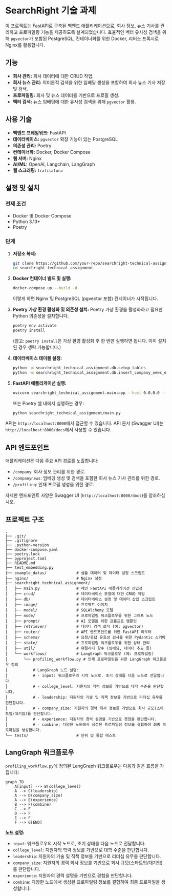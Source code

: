 # SearchRight 기술 과제

이 프로젝트는 FastAPI로 구축된 백엔드 애플리케이션으로, 회사 정보, 뉴스 기사를 관리하고 프로파일링 기능을 제공하도록 설계되었습니다. 효율적인 벡터 유사성 검색을 위해 `pgvector`가 포함된 PostgreSQL, 컨테이너화를 위한 Docker, 리버스 프록시로 Nginx를 활용합니다.

## 기능

*   **회사 관리:** 회사 데이터에 대한 CRUD 작업.
*   **회사 뉴스 관리:** 의미론적 검색을 위한 임베딩 생성을 포함하여 회사 뉴스 기사 저장 및 검색.
*   **프로파일링:** 회사 및 뉴스 데이터를 기반으로 프로필 생성.
*   **벡터 검색:** 뉴스 임베딩에 대한 유사성 검색을 위해 `pgvector` 활용.

## 사용 기술

*   **백엔드 프레임워크:** FastAPI
*   **데이터베이스:** `pgvector` 확장 기능이 있는 PostgreSQL
*   **의존성 관리:** Poetry
*   **컨테이너화:** Docker, Docker Compose
*   **웹 서버:** Nginx
*   **AI/ML:** OpenAI, Langchain, LangGraph
*   **웹 스크래핑:** `trafilatura`

## 설정 및 설치

### 전제 조건

*   Docker 및 Docker Compose
*   Python 3.13+
*   Poetry

### 단계
1.  **저장소 복제:**
    ```bash
    git clone https://github.com/your-repo/searchright-technical-assignment.git
    cd searchright-technical-assignment
    ```

2.  **Docker 컨테이너 빌드 및 실행:**
    ```bash
    docker-compose up --build -d
    ```
    이렇게 하면 Nginx 및 PostgreSQL (pgvector 포함) 컨테이너가 시작됩니다.

3.  **Poetry 가상 환경 활성화 및 의존성 설치:**
    Poetry 가상 환경을 활성화하고 필요한 Python 의존성을 설치합니다.
    ```bash
    poetry env activate
    poetry install
    ```
    (참고: `poetry install`은 가상 환경 활성화 후 한 번만 실행하면 됩니다. 이미 설치된 경우 생략 가능합니다.)

5.  **데이터베이스 테이블 설정:**
    ```bash
    python -m searchright_technical_assignment.db.setup_tables
    python -m searchright_technical_assignment.db.insert_company_news_embeddings
    ```

6.  **FastAPI 애플리케이션 실행:**
    ```bash
    uvicorn searchright_technical_assignment.main:app --host 0.0.0.0 --port 8000 --reload
    ```
    또는 Poetry 셸 내에서 실행하는 경우:
    ```bash
    python searchright_technical_assignment/main.py
    ```

API는 `http://localhost:8000`에서 접근할 수 있습니다.
API 문서 (Swagger UI)는 `http://localhost:8000/docs`에서 사용할 수 있습니다.

## API 엔드포인트

애플리케이션은 다음 주요 API 경로를 노출합니다:

*   `/company`: 회사 정보 관리를 위한 경로.
*   `/companynews`: 임베딩 생성 및 검색을 포함한 회사 뉴스 기사 관리를 위한 경로.
*   `/profiling`: 인재 프로필 생성을 위한 경로.

자세한 엔드포인트 사양은 Swagger UI (`http://localhost:8000/docs`)를 참조하십시오.

## 프로젝트 구조

```
.
├── .git/
├── .gitignore
├── .python-version
├── docker-compose.yaml
├── poetry.lock
├── pyproject.toml
├── README.md
├── test_embedding.py
├── example_datas/             # 샘플 데이터 및 데이터 설정 스크립트
├── nginx/                     # Nginx 설정
├── searchright_technical_assignment/
│   ├── main.py                # 메인 FastAPI 애플리케이션 진입점
│   ├── crud/                  # 데이터베이스 모델에 대한 CRUD 작업
│   ├── db/                    # 데이터베이스 설정 및 데이터 삽입 스크립트
│   ├── image/                 # 프로젝트 이미지
│   ├── model/                 # SQLAlchemy 모델
│   ├── node/                  # 프로파일링 워크플로우를 위한 그래프 노드
│   ├── prompt/                # AI 모델을 위한 프롬프트 템플릿
│   ├── retriever/             # 데이터 검색 로직 (예: pgvector)
│   ├── router/                # API 엔드포인트를 위한 FastAPI 라우터
│   ├── schema/                # 요청/응답 유효성 검사를 위한 Pydantic 스키마
│   ├── state/                 # 프로파일링 워크플로우를 위한 상태 관리
│   ├── util/                  # 유틸리티 함수 (임베딩, 데이터 추출 등)
│   └── workflows/             # LangGraph 워크플로우 (예: 프로파일링)
│       └── profiling_workflow.py # 인재 프로파일링을 위한 LangGraph 워크플로우 정의
│           # LangGraph 노드 설명:
│           # - input: 워크플로우의 시작 노드로, 초기 상태를 다음 노드로 전달합니다.
│           # - college_level: 지원자의 학력 정보를 기반으로 대학 수준을 판단합니다.
│           # - leadership: 지원자의 기술 및 직책 정보를 기반으로 리더십 유무를 판단합니다.
│           # - company_size: 지원자의 경력 회사 정보를 기반으로 회사 규모(스타트업/대기업)를 판단합니다.
│           # - experience: 지원자의 경력 설명을 기반으로 경험을 판단합니다.
│           # - combine: 다양한 노드에서 생성된 프로파일링 정보를 결합하여 최종 프로파일을 생성합니다.
└── tests/                     # 단위 및 통합 테스트
```

## LangGraph 워크플로우

`profiling_workflow.py`에 정의된 LangGraph 워크플로우는 다음과 같은 흐름을 가집니다:

```mermaid
graph TD
    A[input] --> B(college_level)
    A --> C(leadership)
    A --> D(company_size)
    A --> E(experience)
    B --> F(combine)
    C --> F
    D --> F
    E --> F
    F --> G[END]
```

**노드 설명:**
*   `input`: 워크플로우의 시작 노드로, 초기 상태를 다음 노드로 전달합니다.
*   `college_level`: 지원자의 학력 정보를 기반으로 대학 수준을 판단합니다.
*   `leadership`: 지원자의 기술 및 직책 정보를 기반으로 리더십 유무를 판단합니다.
*   `company_size`: 지원자의 경력 회사 정보를 기반으로 회사 규모(스타트업/대기업)를 판단합니다.
*   `experience`: 지원자의 경력 설명을 기반으로 경험을 판단합니다.
*   `combine`: 다양한 노드에서 생성된 프로파일링 정보를 결합하여 최종 프로파일을 생성합니다.
